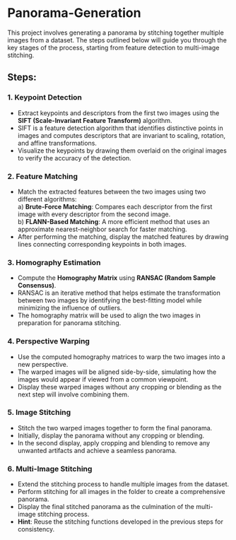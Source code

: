 # Panorama-Generation

This project involves generating a panorama by stitching together multiple images from a dataset. The steps outlined below will guide you through the key stages of the process, starting from feature detection to multi-image stitching.

## Steps:

### 1. Keypoint Detection 
- Extract keypoints and descriptors from the first two images using the **SIFT (Scale-Invariant Feature Transform)** algorithm.  
- SIFT is a feature detection algorithm that identifies distinctive points in images and computes descriptors that are invariant to scaling, rotation, and affine transformations.  
- Visualize the keypoints by drawing them overlaid on the original images to verify the accuracy of the detection.

### 2. Feature Matching  
- Match the extracted features between the two images using two different algorithms:  
  a) **Brute-Force Matching**: Compares each descriptor from the first image with every descriptor from the second image.  
  b) **FLANN-Based Matching**: A more efficient method that uses an approximate nearest-neighbor search for faster matching.  
- After performing the matching, display the matched features by drawing lines connecting corresponding keypoints in both images.

### 3. Homography Estimation 
- Compute the **Homography Matrix** using **RANSAC (Random Sample Consensus)**.  
- RANSAC is an iterative method that helps estimate the transformation between two images by identifying the best-fitting model while minimizing the influence of outliers.  
- The homography matrix will be used to align the two images in preparation for panorama stitching.

### 4. Perspective Warping  
- Use the computed homography matrices to warp the two images into a new perspective.  
- The warped images will be aligned side-by-side, simulating how the images would appear if viewed from a common viewpoint.  
- Display these warped images without any cropping or blending as the next step will involve combining them.

### 5. Image Stitching  
- Stitch the two warped images together to form the final panorama.  
- Initially, display the panorama without any cropping or blending.  
- In the second display, apply cropping and blending to remove any unwanted artifacts and achieve a seamless panorama.

### 6. Multi-Image Stitching   
- Extend the stitching process to handle multiple images from the dataset.  
- Perform stitching for all images in the folder to create a comprehensive panorama.  
- Display the final stitched panorama as the culmination of the multi-image stitching process.  
- **Hint**: Reuse the stitching functions developed in the previous steps for consistency.
